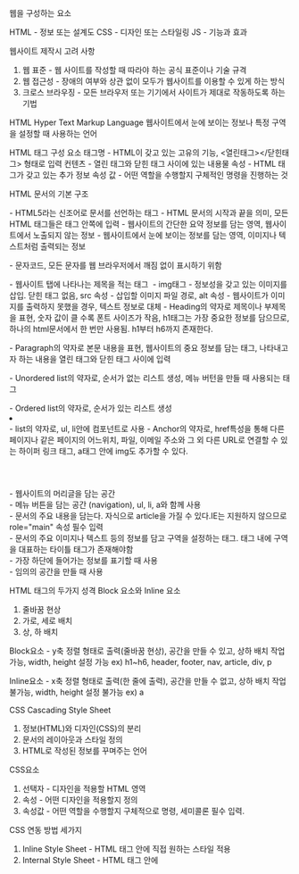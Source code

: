 웹을 구성하는 요소

HTML - 정보 또는 설계도
CSS  - 디자인 또는 스타일링
JS   - 기능과 효과

웹사이트 제작시 고려 사항
1. 웹 표준   - 웹 사이트를 작성할 때 따라야 하는 공식 표준이나 기술 규격
2. 웹 접근성 - 장애의 여부와 상관 없이 모두가 웹사이트를 이용할 수 있게 하는 방식
3. 크로스 브라우징 - 모든 브라우저 또는 기기에서 사이트가 제대로 작동하도록 하는 기법

HTML
Hyper Text Markup Language
웹사이트에서 눈에 보이는 정보나 특정 구역을 설정할 때 사용하는 언어

HTML 태그 구성 요소
태그명 - HTML이 갖고 있는 고유의 기능, <열린태그></닫힌태그> 형태로 입력
컨텐츠 - 열린 태그와 닫힌 태그 사이에 있는 내용물
속성 - HTML 태그가 갖고 있는 추가 정보
속성 값 - 어떤 역할을 수행할지 구체적인 명령을 진행하는 것

HTML 문서의 기본 구조
<!DOCTYPE html> - HTML5라는 신조어로 문서를 선언하는 태그
<html></html> - HTML 문서의 시작과 끝을 의미, 모든 HTML 태그들은 <html>태그 안쪽에 입력
<head></head> - 웹사이트의 간단한 요약 정보를 담는 영역, 웹사이트에서 노출되지 않는 정보
<body></body> - 웹사이트에서 눈에 보이는 정보를 담는 영역, 이미지나 텍스트처럼 출력되는 정보

<meta charset="UTF-8"> - 문자코드, 모든 문자를 웹 브라우저에서 깨짐 없이 표시하기 위함
<title></title> - 웹사이트 탭에 나타나는 제목을 적는 태그
<img src="" alt=""> - img태그 - 정보성을 갖고 있는 이미지를 삽입. 닫힌 태그 없음, src 속성 - 삽입할 이미지 파일 경로, alt 속성 - 웹사이트가 이미지를 출력하지 못했을 경우, 텍스트 정보로 대체
<h></h> - Heading의 약자로 제목이나 부제목을 표현, 숫자 값이 클 수록 폰트 사이즈가 작음, h1태그는 가장 중요한 정보를 담으므로, 하나의 html문서에서 한 번만 사용됨. h1부터 h6까지 존재한다.
<p></p> - Paragraph의 약자로 본문 내용을 표현, 웹사이트의 중요 정보를 담는 태그, 나타내고자 하는 내용을 열린 태그와 닫힌 태그 사이에 입력
<ul></ul> - Unordered list의 약자로, 순서가 없는 리스트 생성, 메뉴 버턴을 만들 때 사용되는 태그
<ol></ol> - Ordered list의 약자로, 순서가 있는 리스트 생성
<li></li> - list의 약자로, ul, li안에 컴포넌트로 사용
<a></a> - Anchor의 약자로, href특성을 통해 다른 페이지나 같은 페이지의 어느위치, 파일, 이메일 주소와 그 외 다른 URL로 연결할 수 있는 하이퍼 링크 태그, a태그 안에 img도 추가할 수 있다.
<header></header> - 웹사이트의 머리글을 담는 공간
<nav></nav> - 메뉴 버튼을 담는 공간 (navigation), ul, li, a와 함께 사용
<main></main> - 문서의 주요 내용을 담는다. 자식으로 article을 가질 수 있다.IE는 지원하지 않으므로 role="main" 속성 필수 입력
<article></article> - 문서의 주요 이미지나 텍스트 등의 정보를 담고 구역을 설정하는 태그. 태그 내에 구역을 대표하는 타이틀 <h#>태그가 존재해야함
<footer></footer> - 가장 하단에 들어가는 정보를 표기할 때 사용
<div></div> - 임의의 공간을 만들 때 사용

HTML 태그의 두가지 성격
Block 요소와 Inline 요소
1. 줄바꿈 현상
2. 가로, 세로 배치
3. 상, 하 배치

Block요소 - y축 정렬 형태로 출력(줄바꿈 현상), 공간을 만들 수 있고, 상하 배치 작업 가능, width, height 설정 가능
ex) h1~h6, header, footer, nav, article, div, p

Inline요소 - x축 정렬 형태로 출력(한 줄에 출력), 공간을 만들 수 없고, 상하 배치 작업 불가능, width, height 설정 불가능
ex) a


CSS
Cascading Style Sheet
1. 정보(HTML)와 디자인(CSS)의 분리
2. 문서의 레이아웃과 스타일 정의
3. HTML로 작성된 정보를 꾸며주는 언어

CSS요소
1. 선택자 - 디자인을 적용할 HTML 영역
2. 속성 - 어떤 디자인을 적용할지 정의
3. 속성값 - 어떤 역할을 수행할지 구체적으로 명령, 세미콜론 필수 입력.

CSS 연동 방법 세가지
1. Inline Style Sheet - HTML 태그 안에 직접 원하는 스타일 적용
2. Internal Style Sheet - HTML 태그 안에 <style>태그를 넣어서 적용
3. External Style Sheet - css파일을 따로 만들어서 해당 파일안에서 css입력 후에 <link>태그로 불러오기, html css 각각의 문서 안에서 따로 관리하여 상대적으로 가독성이 높고 유지보수가 쉬움





